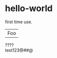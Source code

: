 # hello-world
first time use.


<table>
    <tr>
        <td>Foo</td>
    </tr>
</table>

????<br>
test123@#$%^%$#@


